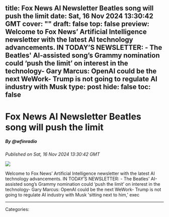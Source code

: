 title: Fox News AI Newsletter Beatles song will push the limit
date: Sat, 16 Nov 2024 13:30:42 GMT
cover: ""
draft: false
top: false
preview: Welcome to Fox News’ Artificial Intelligence newsletter with the latest AI technology advancements. IN TODAY’S NEWSLETTER: - The Beatles' AI-assisted song’s Grammy nomination could ‘push the limit’ on interest in the technology- Gary Marcus: OpenAI could be the next WeWork- Trump is not going to regulate AI industry with Musk
type: post
hide: false
toc: false
---

# Fox News AI Newsletter Beatles song will push the limit
##### By @wfinradio
_Published on Sat, 16 Nov 2024 13:30:42 GMT_

![](https://wfin.com/wp-content/uploads/2018/03/WFIN-AM-FM-logo.png)

Welcome to Fox News’ Artificial Intelligence newsletter with the latest AI technology advancements. IN TODAY’S NEWSLETTER: - The Beatles' AI-assisted song’s Grammy nomination could ‘push the limit’ on interest in the technology- Gary Marcus: OpenAI could be the next WeWork- Trump is not going to regulate AI industry with Musk 'sitting next to him,' exec

---
Categories: 
